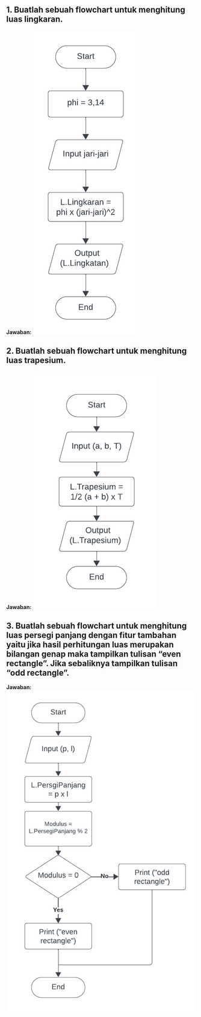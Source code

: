 ## 1. Buatlah sebuah flowchart untuk menghitung luas lingkaran.
**Jawaban:**
![alt text](<../Screenshots/Blank diagram - Page 6.png>)

## 2. Buatlah sebuah flowchart untuk menghitung luas trapesium.
**Jawaban:**
![alt text](<../Screenshots/Blank diagram - Page 6 (1).png>)

## 3. Buatlah sebuah flowchart untuk menghitung luas persegi panjang dengan fitur tambahan yaitu jika hasil perhitungan luas merupakan bilangan genap maka tampilkan tulisan “even rectangle”. Jika sebaliknya tampilkan tulisan “odd rectangle”.
**Jawaban:**
![alt text](<../Screenshots/Blank diagram - Page 6 (2).png>)
